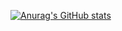 [![Anurag's GitHub stats](https://github-readme-stats.vercel.app/api?username=PunPunyawat&&show_icons=true&titrl_color=ffffff&icon_color=bb2acf&text_color=daf7dc&bg_color=151515)](https://github.com/anuraghazra/github-readme-stats)


